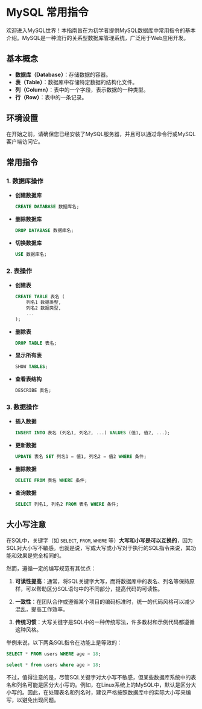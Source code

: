 # MySQL 常用指令

欢迎进入MySQL世界！本指南旨在为初学者提供MySQL数据库中常用指令的基本介绍。MySQL是一种流行的关系型数据库管理系统，广泛用于Web应用开发。

## 基本概念

- **数据库（Database）**：存储数据的容器。
- **表（Table）**：数据库中存储特定数据的结构化文件。
- **列（Column）**：表中的一个字段，表示数据的一种类型。
- **行（Row）**：表中的一条记录。

## 环境设置

在开始之前，请确保您已经安装了MySQL服务器，并且可以通过命令行或MySQL客户端访问它。

## 常用指令

### 1. 数据库操作

- **创建数据库**

  ```sql
  CREATE DATABASE 数据库名;
  ```

- **删除数据库**

  ```sql
  DROP DATABASE 数据库名;
  ```

- **切换数据库**

  ```sql
  USE 数据库名;
  ```

### 2. 表操作

- **创建表**

  ```sql
  CREATE TABLE 表名 (
      列名1 数据类型,
      列名2 数据类型,
      ...
  );
  ```

- **删除表**

  ```sql
  DROP TABLE 表名;
  ```

- **显示所有表**

  ```sql
  SHOW TABLES;
  ```

- **查看表结构**

  ```sql
  DESCRIBE 表名;
  ```

### 3. 数据操作

- **插入数据**

  ```sql
  INSERT INTO 表名 (列名1, 列名2, ...) VALUES (值1, 值2, ...);
  ```

- **更新数据**

  ```sql
  UPDATE 表名 SET 列名1 = 值1, 列名2 = 值2 WHERE 条件;
  ```

- **删除数据**

  ```sql
  DELETE FROM 表名 WHERE 条件;
  ```

- **查询数据**

  ```sql
  SELECT 列名1, 列名2 FROM 表名 WHERE 条件;
  ```

## 大小写注意

在SQL中，关键字（如 `SELECT`, `FROM`, `WHERE` 等）**大写和小写是可以互换的**，因为SQL对大小写不敏感。也就是说，写成大写或小写对于执行的SQL指令来说，其功能和效果是完全相同的。

然而，遵循一定的编写规范有其优点：

1. **可读性提高**：通常，将SQL关键字大写，而将数据库中的表名、列名等保持原样，可以帮助区分SQL语句中的不同部分，提高代码的可读性。

2. **一致性**：在团队合作或遵循某个项目的编码标准时，统一的代码风格可以减少混乱，提高工作效率。

3. **传统习惯**：大写关键字是SQL中的一种传统写法，许多教材和示例代码都遵循这种风格。

举例来说，以下两条SQL指令在功能上是等效的：

```sql
SELECT * FROM users WHERE age > 18;
```

```sql
select * from users where age > 18;
```

不过，值得注意的是，尽管SQL关键字对大小写不敏感，但某些数据库系统中的表名和列名可能是区分大小写的。例如，在Linux系统上的MySQL中，默认是区分大小写的。因此，在处理表名和列名时，建议严格按照数据库中的实际大小写来编写，以避免出现问题。
